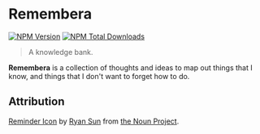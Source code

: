 # Remembera

[![NPM Version][npm-image]][npm-url]     [![NPM Total Downloads][npm-downloads]][npm-url]

> A knowledge bank.

**Remembera** is a collection of thoughts and ideas to map out things that I know, and things that I don't want to forget how to do.

## Attribution
[Reminder Icon](https://thenounproject.com/icon/26413/) by [Ryan Sun](https://thenounproject.com/ryansun/) from [the Noun Project](https://thenounproject.com/).

<!-- Markdown link & img dfn's -->
[npm-image]: https://img.shields.io/npm/v/remembera.svg
[npm-downloads]: https://img.shields.io/npm/dt/remembera.svg
[npm-url]: https://www.npmjs.com/package/remembera